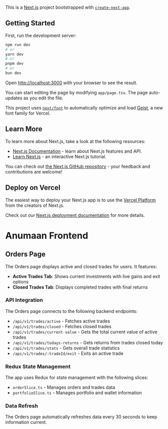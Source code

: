 This is a [Next.js](https://nextjs.org) project bootstrapped with [`create-next-app`](https://nextjs.org/docs/app/api-reference/cli/create-next-app).

## Getting Started

First, run the development server:

```bash
npm run dev
# or
yarn dev
# or
pnpm dev
# or
bun dev
```

Open [http://localhost:3000](http://localhost:3000) with your browser to see the result.

You can start editing the page by modifying `app/page.tsx`. The page auto-updates as you edit the file.

This project uses [`next/font`](https://nextjs.org/docs/app/building-your-application/optimizing/fonts) to automatically optimize and load [Geist](https://vercel.com/font), a new font family for Vercel.

## Learn More

To learn more about Next.js, take a look at the following resources:

- [Next.js Documentation](https://nextjs.org/docs) - learn about Next.js features and API.
- [Learn Next.js](https://nextjs.org/learn) - an interactive Next.js tutorial.

You can check out [the Next.js GitHub repository](https://github.com/vercel/next.js) - your feedback and contributions are welcome!

## Deploy on Vercel

The easiest way to deploy your Next.js app is to use the [Vercel Platform](https://vercel.com/new?utm_medium=default-template&filter=next.js&utm_source=create-next-app&utm_campaign=create-next-app-readme) from the creators of Next.js.

Check out our [Next.js deployment documentation](https://nextjs.org/docs/app/building-your-application/deploying) for more details.

# Anumaan Frontend

## Orders Page

The Orders page displays active and closed trades for users. It features:

- **Active Trades Tab**: Shows current investments with live gains and exit options
- **Closed Trades Tab**: Displays completed trades with final returns

### API Integration

The Orders page connects to the following backend endpoints:

- `/api/v1/trades/active` - Fetches active trades
- `/api/v1/trades/closed` - Fetches closed trades
- `/api/v1/trades/current-value` - Gets the total current value of active trades
- `/api/v1/trades/todays-returns` - Gets returns from trades closed today
- `/api/v1/trades/stats` - Gets overall trade statistics
- `/api/v1/trades/:tradeId/exit` - Exits an active trade

### Redux State Management

The app uses Redux for state management with the following slices:

- `orderSlice.ts` - Manages orders and trades data
- `portfolioSlice.ts` - Manages portfolio and wallet information

### Data Refresh

The Orders page automatically refreshes data every 30 seconds to keep information current.
